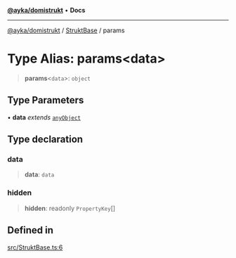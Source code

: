 [**@ayka/domistrukt**](../../../README.md) • **Docs**

***

[@ayka/domistrukt](../../../globals.md) / [StruktBase](../README.md) / params

# Type Alias: params\<data\>

> **params**\<`data`\>: `object`

## Type Parameters

• **data** *extends* [`anyObject`](../../Types/type-aliases/anyObject.md)

## Type declaration

### data

> **data**: `data`

### hidden

> **hidden**: readonly `PropertyKey`[]

## Defined in

[src/StruktBase.ts:6](https://github.com/AndreyMork/domistrukt/blob/e424882f37eb3cff2d317c2f62ddcbe7f7556be1/src/StruktBase.ts#L6)

